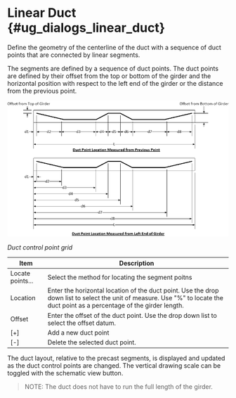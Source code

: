 Linear Duct {#ug_dialogs_linear_duct}
==============================================
Define the geometry of the centerline of the duct with a sequence of duct points that are connected by linear segments.

The segments are defined by a sequence of duct points. The duct points are defined by their offset from the top or bottom of the girder and the horizontal position with respect to the left end of the girder or the distance from the previous point.

![](LinearDuct.png)

*Duct control point grid*

Item | Description
-----|-----------
Locate points... | Select the method for locating the segment poitns
Location | Enter the horizontal location of the duct point. Use the drop down list to select the unit of measure. Use "%" to locate the duct point as a percentage of the girder length.
Offset | Enter the offset of the duct point. Use the drop down list to select the offset datum.
[+] | Add a new duct point
[-] | Delete the selected duct point.

The duct layout, relative to the precast segments, is displayed and updated as the duct control points are changed. The vertical drawing scale can be toggled with the schematic view button.

> NOTE: The duct does not have to run the full length of the girder.